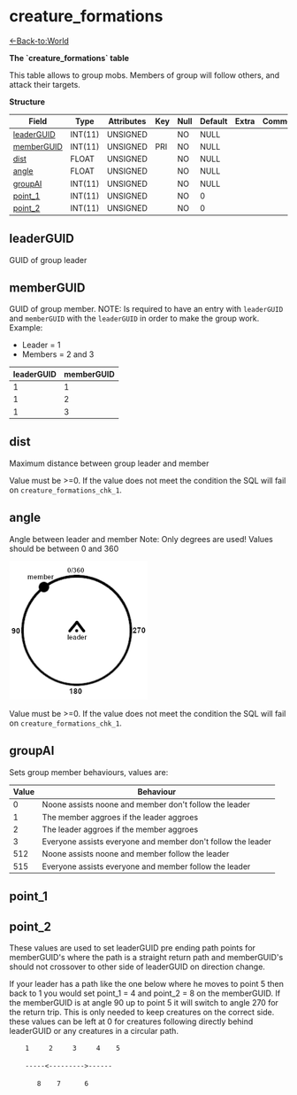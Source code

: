 # creature\_formations

[<-Back-to:World](database-world.md)

**The \`creature\_formations\` table**

This table allows to group mobs. Members of group will follow others, and attack their targets.

**Structure**

| Field           | Type    | Attributes | Key | Null | Default | Extra | Comment |
|-----------------|---------|------------|-----|------|---------|-------|---------|
| [leaderGUID][1] | INT(11) | UNSIGNED   |     | NO   | NULL    |       |         |
| [memberGUID][2] | INT(11) | UNSIGNED   | PRI | NO   | NULL    |       |         |
| [dist][3]       | FLOAT   | UNSIGNED   |     | NO   | NULL    |       |         |
| [angle][4]      | FLOAT   | UNSIGNED   |     | NO   | NULL    |       |         |
| [groupAI][5]    | INT(11) | UNSIGNED   |     | NO   | NULL    |       |         |
| [point_1][6]    | INT(11) | UNSIGNED   |     | NO   | 0       |       |         |
| [point_2][7]    | INT(11) | UNSIGNED   |     | NO   | 0       |       |         |

[1]: #leaderguid
[2]: #memberguid
[3]: #dist
[4]: #angle
[5]: #groupai
[6]: #point_1
[7]: #point_2

## leaderGUID

GUID of group leader

## memberGUID

GUID of group member. NOTE: Is required to have an entry with `leaderGUID` and `memberGUID` with the `leaderGUID` in order to make the group work.
Example:

* Leader = 1
* Members = 2 and 3

| leaderGUID | memberGUID |
|------------|------------|
| 1          | 1          |
| 1          | 2          |
| 1          | 3          |

## dist

Maximum distance between group leader and member

Value must be >=0. If the value does not meet the condition the SQL will fail on `creature_formations_chk_1`.

## angle

Angle between leader and member
Note: Only degrees are used! Values should be between 0 and 360

![angle](assets/images/angle.png)

Value must be >=0. If the value does not meet the condition the SQL will fail on `creature_formations_chk_1`.

## groupAI

Sets group member behaviours, values are:

| Value | Behaviour                                                    |
|-------|--------------------------------------------------------------|
| 0     | Noone assists noone and member don't follow the leader       |
| 1     | The member aggroes if the leader aggroes                     |
| 2     | The leader aggroes if the member aggroes                     |
| 3     | Everyone assists everyone and member don't follow the leader |
| 512   | Noone assists noone and member follow the leader             |
| 515   | Everyone assists everyone and member follow the leader       |

## point\_1  

## point\_2

These values are used to set leaderGUID pre ending path points for memberGUID's where the path is a straight return path and memberGUID's should not crossover to other side of leaderGUID on direction change.

If your leader has a path like the one below where he moves to point 5 then back to 1 you would set point\_1 = 4 and point\_2 = 8 on the memberGUID. If the memberGUID is at angle 90 up to point 5 it will switch to angle 270 for the return trip. This is only needed to keep creatures on the correct side. these values can be left at 0 for creatures following directly behind leaderGUID or any creatures in a circular path. 

```
	1     2     3     4    5

	-----<--------->------

       8    7      6
```
